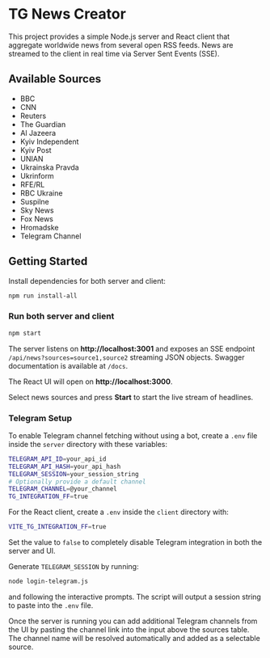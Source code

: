 # TG News Creator

This project provides a simple Node.js server and React client that aggregate worldwide news from several open RSS feeds. News are streamed to the client in real time via Server Sent Events (SSE).

## Available Sources
- BBC
- CNN
- Reuters
- The Guardian
- Al Jazeera
- Kyiv Independent
- Kyiv Post
- UNIAN
- Ukrainska Pravda
- Ukrinform
- RFE/RL
- RBC Ukraine
- Suspilne
- Sky News
- Fox News
- Hromadske
- Telegram Channel

## Getting Started

Install dependencies for both server and client:

```bash
npm run install-all
```

### Run both server and client

```bash
npm start
```
The server listens on **http://localhost:3001** and exposes an SSE endpoint `/api/news?sources=source1,source2` streaming JSON objects. Swagger documentation is available at `/docs`.

The React UI will open on **http://localhost:3000**.

Select news sources and press **Start** to start the live stream of headlines.

### Telegram Setup

To enable Telegram channel fetching without using a bot, create a `.env` file
inside the `server` directory with these variables:

```bash
TELEGRAM_API_ID=your_api_id
TELEGRAM_API_HASH=your_api_hash
TELEGRAM_SESSION=your_session_string
# Optionally provide a default channel
TELEGRAM_CHANNEL=@your_channel
TG_INTEGRATION_FF=true
```

For the React client, create a `.env` inside the `client` directory with:

```bash
VITE_TG_INTEGRATION_FF=true
```

Set the value to `false` to completely disable Telegram integration in both the server and UI.

Generate `TELEGRAM_SESSION` by running:

```bash
node login-telegram.js
```
and following the interactive prompts. The script will output a session string
to paste into the `.env` file.

Once the server is running you can add additional Telegram channels from the UI
by pasting the channel link into the input above the sources table. The channel
name will be resolved automatically and added as a selectable source.
